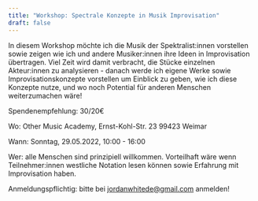 ```yaml
---
title: "Workshop: Spectrale Konzepte in Musik Improvisation"
draft: false
---
```


In diesem Workshop möchte ich die Musik der Spektralist:innen vorstellen sowie zeigen wie ich und andere Musiker:innen ihre Ideen in Improvisation übertragen. Viel Zeit wird damit verbracht, die Stücke einzelnen Akteur:innen zu analysieren - danach werde ich eigene Werke sowie Improvisationskonzepte vorstellen um Einblick zu geben, wie ich diese Konzepte nutze, und wo noch Potential für anderen Menschen weiterzumachen wäre!

Spendenempfehlung: 30/20€

Wo: Other Music Academy, Ernst-Kohl-Str. 23 99423 Weimar

Wann: Sonntag, 29.05.2022, 10:00 - 16:00

Wer: alle Menschen sind prinzipiell willkommen. Vorteilhaft wäre wenn Teilnehmer:innen westliche Notation lesen können sowie Erfahrung mit Improvisation haben.

Anmeldungspflichtig: bitte bei jordanwhitede@gmail.com anmelden!
